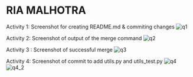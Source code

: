 # RIA MALHOTRA
Activity 1: Screenshot for creating README.md & commiting changes
![q1](https://github.com/EngRia/ECE444-F2023-Assignment1/assets/144556073/68e64df3-e4e4-4149-a598-a0e0fcf674ee)

Activity 2: Screenshot of output of the merge command 
![q2](https://github.com/EngRia/ECE444-F2023-Assignment1/assets/144556073/d81de8ec-e21d-457a-92ef-1d14a2a4f7f1)

Activity 3 : Screenshot of successful merge
![q3](https://github.com/EngRia/ECE444-F2023-Assignment1/assets/144556073/63988e7c-75ba-4f39-9e9b-479e618b600a)

Activity 4: Screenshot of commit to add utils.py and utils_test.py
![q4](https://github.com/EngRia/ECE444-F2023-Assignment1/assets/144556073/69ecdf85-1c61-4591-a31b-96bfc31c0081)
![q4_2](https://github.com/EngRia/ECE444-F2023-Assignment1/assets/144556073/27fae1df-9b25-4c35-933a-8a7ea3e8e812)
